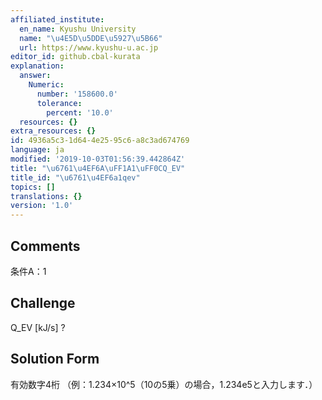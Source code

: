 ```yaml
---
affiliated_institute:
  en_name: Kyushu University
  name: "\u4E5D\u5DDE\u5927\u5B66"
  url: https://www.kyushu-u.ac.jp
editor_id: github.cbal-kurata
explanation:
  answer:
    Numeric:
      number: '158600.0'
      tolerance:
        percent: '10.0'
  resources: {}
extra_resources: {}
id: 4936a5c3-1d64-4e25-95c6-a8c3ad674769
language: ja
modified: '2019-10-03T01:56:39.442864Z'
title: "\u6761\u4EF6A\uFF1A1\uFF0CQ_EV"
title_id: "\u6761\u4EF6a1qev"
topics: []
translations: {}
version: '1.0'
---
```


## Comments
条件A：1

## Challenge
Q_EV [kJ/s] ?

## Solution Form
有効数字4桁
（例：1.234×10^5（10の5乗）の場合，1.234e5と入力します．）




